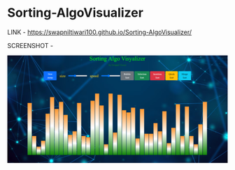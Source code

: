 # Sorting-AlgoVisualizer
LINK - https://swapniltiwari100.github.io/Sorting-AlgoVisualizer/


SCREENSHOT -


![Screenshot 2023-08-25 235023.png](https://github.com/SWAPNILTIWARI100/Sorting-AlgoVisualizer/blob/main/Screenshot%202023-08-25%20235023.png)
